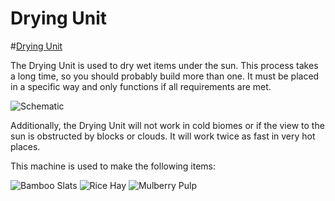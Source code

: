 # Drying Unit

#[Drying Unit](block:betterwithaddons:cherrybox@1)

The Drying Unit is used to dry wet items under the sun. This process takes a long time, so you should probably build more than one. It must be placed in a specific way and only functions if all requirements are met.

![Schematic](betterwithaddons:docs/imgs/dryingbox.png)

Additionally, the Drying Unit will not work in cold biomes or if the view to the sun is obstructed by blocks or clouds.
It will work twice as fast in very hot places.

This machine is used to make the following items:

![Bamboo Slats](item:betterwithaddons:japanmat@7)
![Rice Hay](item:betterwithaddons:japanmat@3)
![Mulberry Pulp](item:betterwithaddons:japanmat@9)


